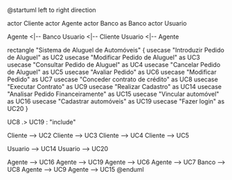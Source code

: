 @startuml
left to right direction

actor Cliente
actor Agente
actor Banco as Banco
actor Usuario

Agente <|-- Banco
Usuario <|-- Cliente
Usuario <|-- Agente

rectangle "Sistema de Aluguel de Automóveis" {
    usecase "Introduzir Pedido de Aluguel" as UC2
    usecase "Modificar Pedido de Aluguel" as UC3
    usecase "Consultar Pedido de Aluguel" as UC4
    usecase "Cancelar Pedido de Aluguel" as UC5
    usecase "Avaliar Pedido" as UC6
    usecase "Modificar Pedido" as UC7
    usecase "Conceder contrato de crédito" as UC8
    usecase "Executar Contrato" as UC9
    usecase "Realizar Cadastro" as UC14
    usecase "Analisar Pedido Financeiramente" as UC15
    usecase "Vincular automóvel" as UC16
    usecase "Cadastrar automóveis" as UC19
    usecase "Fazer login" as UC20
}

UC8 .> UC19 : "include"

Cliente --> UC2
Cliente --> UC3
Cliente --> UC4
Cliente --> UC5

Usuario --> UC14
Usuario --> UC20

Agente --> UC16
Agente --> UC19
Agente --> UC6
Agente --> UC7
Banco --> UC8
Agente --> UC9
Agente --> UC15
@enduml